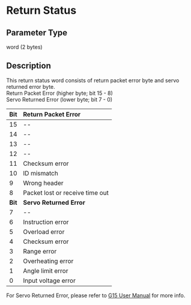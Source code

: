 # Return Status #

## Parameter Type ##
word (2 bytes)

## Description ##
This return status word consists of return packet error byte and servo returned error byte.<br/>
Return Packet Error (higher byte; bit 15 - 8)<br/>
Servo Returned Error (lower byte; bit 7 - 0)

|Bit|Return Packet Error|
|:--|:--------------------|
|15 |--                   |
|14 |--                   |
|13 |--                   |
|12 |--                   |
|11 |Checksum error       |
|10 |ID mismatch          |
|9  |Wrong header         |
|8  |Packet lost or receive time out|
|**Bit**|**Servo Returned Error**|
|7  |--                   |
|6  |Instruction error    |
|5  |Overload error       |
|4  |Checksum error       |
|3  |Range error          |
|2  |Overheating error    |
|1  |Angle limit error    |
|0  |Input voltage error  |

For Servo Returned Error, please refer to [G15 User Manual](http://www.cytron.com.my/viewProduct.php?pid=NzgIAyY1NzkGDzITKjMRIYYmFZsFAKCVNg2CEuolxkk=) for more info.